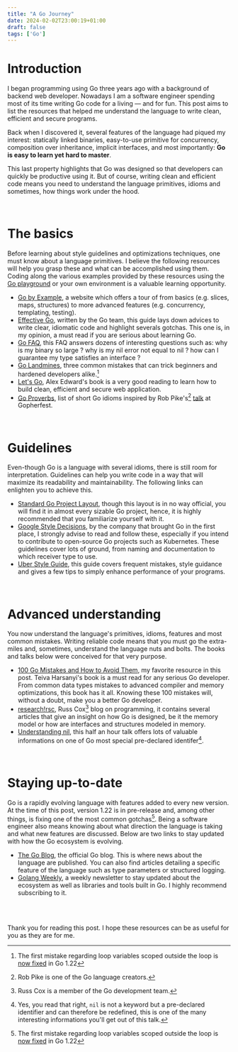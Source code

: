 ```yaml
---
title: "A Go Journey"
date: 2024-02-02T23:00:19+01:00
draft: false
tags: ['Go']
---
```


# Introduction

<!--start-summary-->

I began programming using Go three years ago with a background of backend web developer. Nowadays I am a software engineer spending most of its time writing Go code for a living — and for fun. This post aims to list the resources that helped me understand the language to write clean, efficient and secure programs.

Back when I discovered it, several features of the language had piqued my interest: statically linked binaries, easy-to-use primitive for concurrency, composition over inheritance, implicit interfaces, and most importantly: **Go is easy to learn yet hard to master**. 

This last property highlights that Go was designed so that developers can quickly be productive using it. But of course, writing clean and efficient code means you need to understand the language primitives, idioms and sometimes, how things work under the hood.

<br>

# The basics

Before learning about style guidelines and optimizations techniques, one must know about a language primitives. I believe the following resources will help you grasp these and what can be accomplished using them. Coding along the various examples provided by these resources using the [Go playground](https://go.dev/play/) or your own environment is a valuable learning opportunity.

- [Go by Example](https://gobyexample.com/), a website which offers a tour of from basics (e.g. slices, maps, structures) to more advanced features (e.g. concurrency, templating, testing).
- [Effective Go](https://go.dev/doc/effective_go), written by the Go team, this guide lays down advices to write clear, idiomatic code and highlight severals gotchas. This one is, in my opinion, a must read if you are serious about learning Go.
- [Go FAQ](https://go.dev/doc/faq), this FAQ answers dozens of interesting questions such as: why is my binary so large ? why is my nil error not equal to nil ? how can I guarantee my type satisfies an interface ?
- [Go Landmines](https://gist.github.com/lavalamp/4bd23295a9f32706a48f), three common mistakes that can trick beginners and hardened developers alike.[^1]
- [Let's Go](https://lets-go.alexedwards.net/), Alex Edward's book is a very good reading to learn how to build clean, efficient and secure web application.
- [Go Proverbs](https://go-proverbs.github.io/), list of short Go idioms inspired by Rob Pike's[^2] [talk](https://www.youtube.com/watch?v=PAAkCSZUG1c) at Gopherfest.

<br>

# Guidelines 

Even-though Go is a language with several idioms, there is still room for interpretation. Guidelines can help you write code in a way that will maximize its readability and maintainability. The following links can enlighten you to achieve this.

- [Standard Go Project Layout](https://github.com/golang-standards/project-layout), though this layout is in no way official, you will find it in almost every sizable Go project, hence, it is highly recommended that you familiarize yourself with it.
- [Google Style Decisions](https://google.github.io/styleguide/go/decisions), by the company that brought Go in the first place, I strongly advise to read and follow these, especially if you intend to contribute to open-source Go projects such as Kubernetes. These guidelines cover lots of ground, from naming and documentation to which receiver type to use.
- [Uber Style Guide](https://github.com/uber-go/guide/blob/master/style.md), this guide covers frequent mistakes, style guidance and gives a few tips to simply enhance performance of your programs.

<br>

# Advanced understanding

You now understand the language's primitives, idioms, features and most common mistakes. Writing reliable code means that you must go the extra-miles and, sometimes, understand the language nuts and bolts. The books and talks below were conceived for that very purpose.

- [100 Go Mistakes and How to Avoid Them](https://www.manning.com/books/100-go-mistakes-and-how-to-avoid-them), my favorite resource in this post. Teiva Harsanyi's book is a must read for any serious Go developer. From common data types mistakes to advanced compiler and memory optimizations, this book has it all. Knowing these 100 mistakes will, without a doubt, make you a better Go developer.
- [research!rsc](https://research.swtch.com/), Russ Cox[^3] blog on programming, it contains several articles that give an insight on how Go is designed, be it the memory model or how are interfaces and structures modeled in memory.
- [Understanding nil](https://www.youtube.com/watch?v=ynoY2xz-F8s), this half an hour talk offers lots of valuable informations on one of Go most special pre-declared identifer[^4].

<br>

# Staying up-to-date

Go is a rapidly evolving language with features added to every new version. At the time of this post, version 1.22 is in pre-release and, among other things, is fixing one of the most common gotchas[^1]. Being a software engineer also means knowing about what direction the language is taking and what new features are discussed. Below are two links to stay updated with how the Go ecosystem is evolving.

- [The Go Blog](https://go.dev/blog/), the official Go blog. This is where news about the language are published. You can also find articles detailing a specific feature of the language such as type parameters or structured logging.
- [Golang Weekly](https://golangweekly.com/), a weekly newsletter to stay updated about the ecosystem as well as libraries and tools built in Go. I highly recommend subscribing to it.

<br>
<br>

Thank you for reading this post. I hope these resources can be as useful for you as they are for me.



[^1]: The first mistake regarding loop variables scoped outside the loop is [now fixed](https://go.dev/blog/loopvar-preview) in Go 1.22
[^2]: Rob Pike is one of the Go language creators.
[^3]: Russ Cox is a member of the Go development team.
[^4]: Yes, you read that right, `nil` is not a keyword but a pre-declared identifier and can therefore be redefined, this is one of the many interesting informations you'll get out of this talk.
